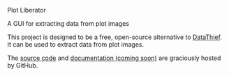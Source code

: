 Plot Liberator

A GUI for extracting data from plot images

This project is designed to be a free, open-source alternative to [DataThief](http://www.datathief.org/). It can be used to extract data from plot images.

The [source code](http://github.com/scott-maddox/plotliberator) and [documentation (coming soon)](http://scott-maddox.github.io/plotliberator) are graciously hosted by GitHub.
